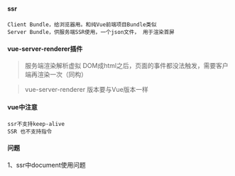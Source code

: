 #### ssr
```
Client Bundle，给浏览器用。和纯Vue前端项目Bundle类似
Server Bundle，供服务端SSR使用，一个json文件， 用于渲染首屏
```
#### vue-server-renderer插件
>服务端渲染解析虚拟 DOM成html之后，页面的事件都没法触发，需要客户端再渲染一次（同构）

>vue-server-renderer 版本要与Vue版本一样

#### vue中注意
```
ssr不支持keep-alive
SSR 也不支持指令
```
#### 问题
1、ssr中document使用问题